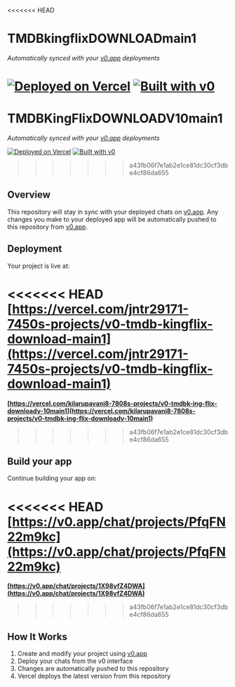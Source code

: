 <<<<<<< HEAD
# TMDBkingflixDOWNLOADmain1

*Automatically synced with your [v0.app](https://v0.app) deployments*

[![Deployed on Vercel](https://img.shields.io/badge/Deployed%20on-Vercel-black?style=for-the-badge&logo=vercel)](https://vercel.com/jntr29171-7450s-projects/v0-tmdb-kingflix-download-main1)
[![Built with v0](https://img.shields.io/badge/Built%20with-v0.app-black?style=for-the-badge)](https://v0.app/chat/projects/PfqFN22m9kc)
=======
# TMDBKingFlixDOWNLOADV10main1

*Automatically synced with your [v0.app](https://v0.app) deployments*

[![Deployed on Vercel](https://img.shields.io/badge/Deployed%20on-Vercel-black?style=for-the-badge&logo=vercel)](https://vercel.com/kilarupavani8-7808s-projects/v0-tmdbk-ing-flix-downloadv-10main1)
[![Built with v0](https://img.shields.io/badge/Built%20with-v0.app-black?style=for-the-badge)](https://v0.app/chat/projects/1X98vfZ4DWA)
>>>>>>> a43fb06f7e1ab2e1ce81dc30cf3dbe4cf86da655

## Overview

This repository will stay in sync with your deployed chats on [v0.app](https://v0.app).
Any changes you make to your deployed app will be automatically pushed to this repository from [v0.app](https://v0.app).

## Deployment

Your project is live at:

<<<<<<< HEAD
**[https://vercel.com/jntr29171-7450s-projects/v0-tmdb-kingflix-download-main1](https://vercel.com/jntr29171-7450s-projects/v0-tmdb-kingflix-download-main1)**
=======
**[https://vercel.com/kilarupavani8-7808s-projects/v0-tmdbk-ing-flix-downloadv-10main1](https://vercel.com/kilarupavani8-7808s-projects/v0-tmdbk-ing-flix-downloadv-10main1)**
>>>>>>> a43fb06f7e1ab2e1ce81dc30cf3dbe4cf86da655

## Build your app

Continue building your app on:

<<<<<<< HEAD
**[https://v0.app/chat/projects/PfqFN22m9kc](https://v0.app/chat/projects/PfqFN22m9kc)**
=======
**[https://v0.app/chat/projects/1X98vfZ4DWA](https://v0.app/chat/projects/1X98vfZ4DWA)**
>>>>>>> a43fb06f7e1ab2e1ce81dc30cf3dbe4cf86da655

## How It Works

1. Create and modify your project using [v0.app](https://v0.app)
2. Deploy your chats from the v0 interface
3. Changes are automatically pushed to this repository
4. Vercel deploys the latest version from this repository
